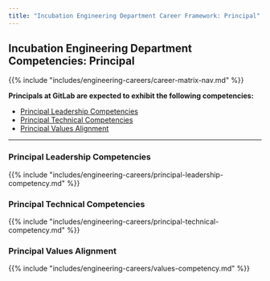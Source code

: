 ```yaml
---
title: "Incubation Engineering Department Career Framework: Principal"
---
```


## Incubation Engineering Department Competencies: Principal

{{% include "includes/engineering-careers/career-matrix-nav.md" %}}

**Principals at GitLab are expected to exhibit the following competencies:**

- [Principal Leadership Competencies](#principal-leadership-competencies)
- [Principal Technical Competencies](#principal-technical-competencies)
- [Principal Values Alignment](#principal-values-alignment)

---

### Principal Leadership Competencies

{{% include "includes/engineering-careers/principal-leadership-competency.md" %}}
  
### Principal Technical Competencies

{{% include "includes/engineering-careers/principal-technical-competency.md" %}}

### Principal Values Alignment

{{% include "includes/engineering-careers/values-competency.md" %}}
